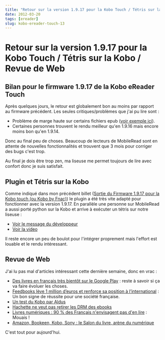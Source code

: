 ```yaml
---
title: "Retour sur la version 1.9.17 pour la Kobo Touch / Tétris sur la Kobo / Revue de Web"
date: 2012-03-20
tags: [ereader]
slug: kobo-ereader-touch-13
---
```

# Retour sur la version 1.9.17 pour la Kobo Touch / Tétris sur la Kobo / Revue de Web

## Bilan pour le firmware 1.9.17 de la Kobo eReader Touch
Après quelques jours, le retour est globalement bon au moins par rapport au firmware précédent. Les seules critiques/problèmes que j'ai pu lire sont :

* Problème de marge haute sur certains fichiers epub ([voir exemple ici](http://www.mobileread.com/forums/showpost.php?p=2008134&postcount=36)).
* Certaines personnes trouvent le rendu meilleur qu'en 1.9.16 mais encore moins bon qu'en 1.9.14.

Donc au final peu de choses. Beaucoup de lecteurs de MobileRead sont en attente de nouvelles fonctionnalités et trouvent que 3 mois pour corriger des bugs c'est trop.

Au final je dois être trop zen, ma liseuse me permet toujours de lire avec confort donc je suis satisfait.

## Plugin et Tétris sur la Kobo

Comme indiqué dans mon précédent billet ([Sortie du Firmware 1.9.17 pour la Kobo touch (ou Kobo by Fnac)](/blog/kobo-ereader-touch-12)) le plugin a été très vite adapté pour fonctionner avec la version 1.9.17. En parallèle une personne sur MobileRead a aussi porté python sur la Kobo et arrive à exécuter un tétris sur notre liseuse :

* [Voir le message du développeur](http://www.mobileread.com/forums/showpost.php?p=2010251&postcount=3)
* [Voir la video](http://www.youtube.com/watch?v=1jtbbcFhvec)

Il reste encore un peu de boulot pour l'intégrer proprement mais l'effort est louable et le rendu intéressant.

## Revue de Web

J'ai lu pas mal d'articles intéressant cette dernière semaine, donc en vrac :

* [Des livres en français très bientôt sur le Google Play](http://www.frandroid.com/actualites-generales/96349_des-livres-en-francais-tres-bientot-sur-le-google-play/) : reste à savoir si ça va faire évoluer les choses.
* [Feedbooks lève 1 million d’euros et renforce sa position à l’international](http://www.ebouquin.fr/2012/03/17/feedbooks-leve-1-million-deuros-et-renforce-sa-position-a-linternational/) : Un bon signe de réussite pour une société française.
* [Un test du Kobo par Aldus](http://aldus2006.typepad.fr/mon_weblog/2012/03/kobo-by-fnac-test-complet.html)
* [Hachette ne veut pas retirer les DRM des ebooks](http://www.numerama.com/magazine/22053-hachette-ne-veut-pas-retirer-les-drm-des-ebooks.html)
* [Livres numériques : 90 % des Français n'envisagent pas d'en lire](http://www.pcinpact.com/news/69654-livres-numeriques-francais-liseuses-papier.htm) : Mouais !
* [Amazon, Bookeen, Kobo, Sony : le Salon du livre, arène du numérique](http://www.actualitte.com/actualite/lecture-numerique/acteurs-numeriques/amazon-bookeen-kobo-sony-le-salon-du-livre-arene-du-numerique-32842.htm)

C'est tout pour aujourd'hui.

